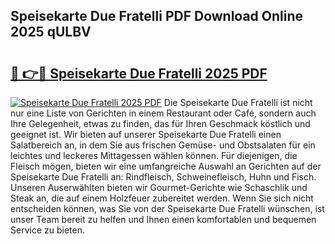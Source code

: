 ## Speisekarte Due Fratelli PDF Download Online 2025 qULBV

# <h2><a href="http://gce2fah.nevu.top/?p=Speisekarte+Due+Fratelli">🔗 👉🔴 Speisekarte Due Fratelli 2025 PDF</a></h2>

[![Speisekarte Due Fratelli 2025 PDF](https://i.imgur.com/dBaPXMq.png)](http://gce2fah.nevu.top/?p=Speisekarte+Due+Fratelli)
Die Speisekarte Due Fratelli ist nicht nur eine Liste von Gerichten in einem Restaurant oder Café, sondern auch Ihre Gelegenheit, etwas zu finden, das für Ihren Geschmack köstlich und geeignet ist. Wir bieten auf unserer Speisekarte Due Fratelli einen Salatbereich an, in dem Sie aus frischen Gemüse- und Obstsalaten für ein leichtes und leckeres Mittagessen wählen können. Für diejenigen, die Fleisch mögen, bieten wir eine umfangreiche Auswahl an Gerichten auf der Speisekarte Due Fratelli an: Rindfleisch, Schweinefleisch, Huhn und Fisch. Unseren Auserwählten bieten wir Gourmet-Gerichte wie Schaschlik und Steak an, die auf einem Holzfeuer zubereitet werden. Wenn Sie sich nicht entscheiden können, was Sie von der Speisekarte Due Fratelli wünschen, ist unser Team bereit zu helfen und Ihnen einen komfortablen und bequemen Service zu bieten.

